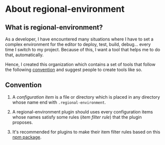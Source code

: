 
# About regional-environment

## What is regional-environment?

As a developer, I have encountered many situations where I have to set a complex environment for the editor to deploy, test, build, debug... every time I switch to my project. Because of this, I want a tool that helps me to do that, automatically.

Hence, I created this organization which contains a set of tools that follow the following [convention](#convention) and suggest people to create tools like so.

## Convention

 1. A *configuration item* is a file or directory which is placed in any directory whose name end with `.regional-environment`.

 2. A regional-environment plugin should uses every configuration items whose names satisfy some rules (*item filter rule*) that the plugin proposes.

 3. It's recommended for plugins to make their item filter rules based on this [npm package](https://www.npmjs.com/package/regional-environment).
